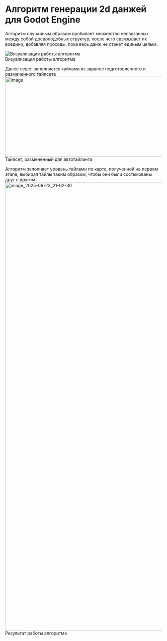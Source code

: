 # Алгоритм генерации 2d данжей для Godot Engine
Алгоритм случайным образом пробивает множество несвязанных между собой древоподобных структур, после чего свзязывает их воедино, добавляя проходы, пока весь данж не станет единым целым.

![Визуализация работы алгоритма](https://github.com/cluffi/DemonstrationProject/blob/main/Demo.gif)  
Визуализация работы алгоритма

Далее левел заполняется тайлами из заранее подготовленного и размеченного тайлсета
<img width="1011" height="257" alt="image" src="https://github.com/user-attachments/assets/c3df413b-9b68-4806-aabe-413fc509c891" />  
Тайлсет, размеченный для автотайлинга

Алгоритм заполняет уровень тайлами по карте, полученной на первом этапе, выбирая тайлы таким образом, чтобы они были состыкованы друг с другом.
<img width="2560" height="1440" alt="image_2025-09-23_21-02-30" src="https://github.com/user-attachments/assets/110915c6-a2f1-4a6f-8e3b-d0f5493a3ab4" />  
Результат работы алгоритма
